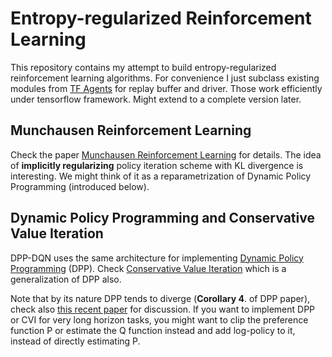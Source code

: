 # Entropy-regularized Reinforcement Learning

This repository contains my attempt to build entropy-regularized reinforcement learning algorithms. For convenience I just subclass existing modules from [TF Agents](https://github.com/tensorflow/agents) for replay buffer and driver. Those work efficiently under tensorflow framework. Might extend to a complete version later.

## Munchausen Reinforcement Learning

Check the paper [Munchausen Reinforcement Learning](https://arxiv.org/abs/2007.14430) for details. The idea of **implicitly regularizing** policy iteration scheme with KL divergence is interesting. We might think of it as a reparametrization of Dynamic Policy Programming (introduced below).


## Dynamic Policy Programming and Conservative Value Iteration
DPP-DQN uses the same architecture for implementing [Dynamic Policy Programming](https://jmlr.org/papers/volume13/azar12a/azar12a.pdf) (DPP). Check [Conservative Value Iteration](http://proceedings.mlr.press/v89/kozuno19a/kozuno19a.pdf) which is a generalization of DPP also.

Note that by its nature DPP tends to diverge (**Corollary 4**. of DPP paper), check also [this recent paper](https://arxiv.org/abs/1910.09322) for discussion. If you want to implement DPP or CVI for very long horizon tasks, you might want to clip the preference function P or estimate the Q function instead and add log-policy to it, instead of directly estimating P.
